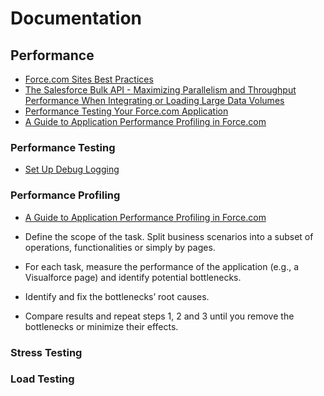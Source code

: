 # Documentation

## Performance

 * [Force.com Sites Best Practices](https://developer.salesforce.com/page/Force.com_Sites_Best_Practices#Caching.2C_Performance.2C_and_Daily_Limits)
 * [The Salesforce Bulk API - Maximizing Parallelism and Throughput Performance When Integrating or Loading Large Data Volumes](https://developer.salesforce.com/page/The_Salesforce_Bulk_API_-_Maximizing_Parallelism_and_Throughput_Performance_When_Integrating_or_Loading_Large_Data_Volumes)
 * [Performance Testing Your Force.com Application](https://developer.salesforce.com/blogs/engineering/2013/09/performance-testing-force-com-application.html)
 * [A Guide to Application Performance Profiling in Force.com](https://developer.salesforce.com/page/A_Guide_to_Application_Performance_Profiling_in_Force.com)
 
### Performance Testing
* [Set Up Debug Logging](https://help.salesforce.com/articleView?id=code_add_users_debug_log.htm&language=en_US&type=0)

### Performance Profiling

* [A Guide to Application Performance Profiling in Force.com](https://developer.salesforce.com/page/A_Guide_to_Application_Performance_Profiling_in_Force.com)

* Define the scope of the task. Split business scenarios into a subset of operations, functionalities or simply by pages.
* For each task, measure the performance of the application (e.g., a Visualforce page) and identify potential bottlenecks.
* Identify and fix the bottlenecks’ root causes.
* Compare results and repeat steps 1, 2 and 3 until you remove the bottlenecks or minimize their effects.
 
 
### Stress Testing
 
### Load Testing
